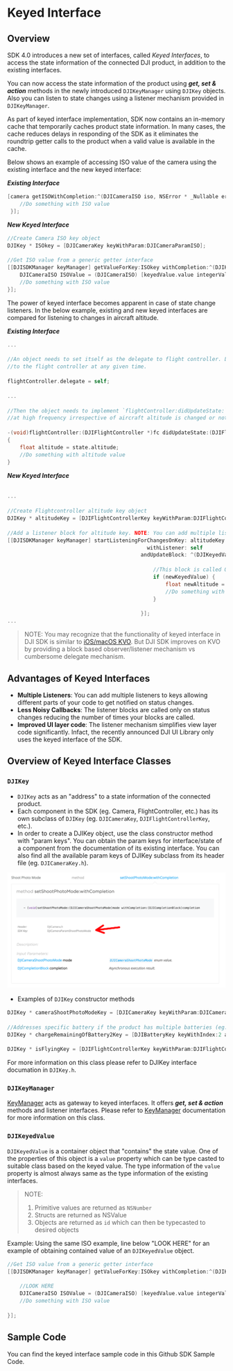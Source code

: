 # Keyed Interface

## Overview
SDK 4.0 introduces a new set of interfaces, called _Keyed Interfaces_, to access the state information of the connected DJI product, in addition to the existing interfaces.

You can now access the state information of the product using ***get, set & action*** methods in the newly introduced `DJIKeyManager` using `DJIKey` objects. Also you can listen to state changes using a listener mechanism provided in `DJIKeyManager`.

As part of keyed interface implementation, SDK now contains an in-memory cache that temporarily caches product state information. In many cases, the cache reduces delays in responding of the SDK as it eliminates the roundtrip getter calls to the product when a valid value is available in the cache.

Below shows an example of accessing ISO value of the camera using the existing interface and the new keyed interface:

***Existing Interface***

~~~objectivec
[camera getISOWithCompletion:^(DJICameraISO iso, NSError * _Nullable error) {
    //Do something with ISO value
 }];	
~~~

***New Keyed Interface***

~~~objectivec
//Create Camera ISO key object
DJIKey * ISOkey = [DJICameraKey keyWithParam:DJICameraParamISO];

//Get ISO value from a generic getter interface
[[DJISDKManager keyManager] getValueForKey:ISOkey withCompletion:^(DJIKeyedValue * _Nullable keyedValue, NSError * _Nullable error) {
    DJICameraISO ISOValue = (DJICameraISO) [keyedValue.value integerValue];
    //Do something with ISO value    
}];
~~~

The power of keyed interface becomes apparent in case of state change listeners. In the below example, existing and new keyed interfaces are compared for listening to changes in aircraft altitude.

***Existing Interface***

~~~objectivec
...

//An object needs to set itself as the delegate to flight controller. LIMITATION: ONLY one object can be a delegate 
//to the flight controller at any given time.

flightController.delegate = self;

...
	
//Then the object needs to implement `flightController:didUpdateState:` method. This method is called 
//at high frequency irrespective of aircraft altitude is changed or not.

-(void)flightController:(DJIFlightController *)fc didUpdateState:(DJIFlightControllerState *)state
{
	float altitude = state.altitude;
	//Do something with altitude value
}
~~~


***New Keyed Interface***

~~~objectivec

...

//Create Flightcontroller altitude key object
DJIKey * altitudeKey = [DJIFlightControllerKey keyWithParam:DJIFlightControllerParamAltitudeInMeters];

//Add a listener block for altitude key. NOTE: You can add multiple listeners for the same key
[[DJISDKManager keyManager] startListeningForChangesOnKey: altitudeKey
                                             withListener: self
                                           andUpdateBlock: ^(DJIKeyedValue * _Nullable oldKeyedValue, DJIKeyedValue * _Nullable newKeyedValue) {
                                               
                                               //This block is called ONLY when the altitude value is changed
                                               if (newKeyedValue) {
                                                   float newAltitude = [newKeyedValue.value floatValue];
                                                   //Do something with altitude value
                                               }

                                           }];
...

~~~



>NOTE: You may recognize that the functionality of keyed interface in DJI SDK is similar to [iOS/macOS KVO](https://developer.apple.com/library/content/documentation/Cocoa/Conceptual/KeyValueObserving/KeyValueObserving.html). But DJI SDK improves on KVO by providing a block based observer/listener mechanism vs cumbersome delegate mechanism.


## Advantages of Keyed Interfaces

- **Multiple Listeners**: You can add multiple listeners to keys allowing different parts of your code to get notified on status changes.
- **Less Noisy Callbacks**: The listener blocks are called only on status changes reducing the number of times your blocks are called.
- **Improved UI layer code**: The listener mechanism simplifies view layer code significantly. Infact, the recently announced DJI UI Library only uses the keyed interface of the SDK.


## Overview of Keyed Interface Classes

### `DJIKey`
* `DJIKey` acts as an "address" to a state information of the connected product. 
* Each component in the SDK (eg. Camera, FlightController, etc.) has its own subclass of `DJIKey` (eg. `DJICameraKey`, `DJIFlightControllerKey`, etc.).
* In order to create a DJIKey object, use the class constructor method with "param keys". You can obtain the param keys for interface/state of a component from the documentation of its existing interface. You can also find all the available param keys of DJIKey subclass from its header file (eg. `DJICameraKey.h`).

![Param Key in existing documentation](images/SDKKeySampleiOS.png)

* Examples of `DJIKey` constructor methods

~~~objectivec
DJIKey * cameraShootPhotoModeKey = [DJICameraKey keyWithParam:DJICameraParamShootPhotoMode];

//Addresses specific battery if the product has multiple batteries (eg. Matrice 600)    
DJIKey * chargeRemainingOfBattery2Key = [DJIBatteryKey keyWithIndex:2 andParam:DJIBatteryParamChargeRemaining]; 

DJIKey * isFlyingKey = [DJIFlightControllerKey keyWithParam:DJIFlightControllerParamIsFlying];

~~~

For more information on this class please refer to DJIKey interface documation in `DJIKey.h`.

### `DJIKeyManager`

[KeyManager](./API_Reference/Components/KeyManager/DJIKeyManager.html) acts as gateway to keyed interfaces. It offers ***get, set & action*** methods and listener interfaces. Please refer to [KeyManager](./API_Reference/Components/KeyManager/DJIKeyManager.html) documentation for more information on this class.

### `DJIKeyedValue`

`DJIKeyedValue` is a container object that "contains" the state value. One of the properties of this object is a `value` property which can be type casted to suitable class based on the keyed value. The type information of the `value` property is almost always same as the type information of the existing interfaces. 

>NOTE: 
>
>1. Primitive values are returned as `NSNumber`
>2. Structs are returned as NSValue
>3. Objects are returned as `id` which can then be typecasted to desired objects


Example: Using the same ISO example, line below "LOOK HERE" for an example of obtaining contained value of an `DJIKeyedValue` object.

~~~objectivec
//Get ISO value from a generic getter interface
[[DJISDKManager keyManager] getValueForKey:ISOkey withCompletion:^(DJIKeyedValue * _Nullable keyedValue, NSError * _Nullable error) {

	//LOOK HERE
    DJICameraISO ISOValue = (DJICameraISO) [keyedValue.value integerValue];
    //Do something with ISO value    
    
}];
~~~

## Sample Code

You can find the keyed interface sample code in this Github SDK Sample Code. 